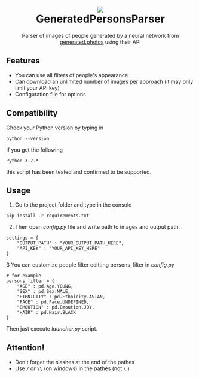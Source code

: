 <h1 align="center">
  <br>
  <a><img src="https://i.ibb.co/V9FNKCy/Fram2e-1.png alt="ImagePixelizer "></a>
  <br>
  GeneratedPersonsParser
  <br>
</h1>
<p align="center">Parser of images of people generated by a neural network from <a href="https://generated.photos/">generated.photos</a> using their API</p>

## Features
 - You can use all filters of people's appearance
 - Can download an unlimited number of images per approach (it may only limit your API key)
 - Configuration file for options
 
 
## Compatibility
Check your Python version by typing in
```shell script
python --version
```
If you get the following
```shell script
Python 3.7.*
```
this script has been tested and confirmed to be supported.


## Usage
1. Go to the project folder and type in the console
```shell script
pip install -r requirements.txt
```
2. Then open *config.py* file and write path to images and output path.
```
settings = {
    "OUTPUT_PATH" : "YOUR_OUTPUT_PATH_HERE",
    "API_KEY" : "YOUR_API_KEY_HERE"
}

```
3 You can customize people filter editting persons_filter in *config.py*
```
# for example
persons_filter = {
    "AGE" : pd.Age.YOUNG,
    "SEX" : pd.Sex.MALE,
    "ETHNICITY" : pd.Ethnicity.ASIAN,
    "FACE" : pd.Face.UNDEFINED,
    "EMOUTION" : pd.Emoution.JOY,
    "HAIR" : pd.Hair.BLACK
}
```
Then just execute *launcher.py* script.

## Attention!
- Don't forget the slashes at the end of the pathes
- Use ```/``` or ```\\``` (on windows) in the pathes (not ```\``` )
